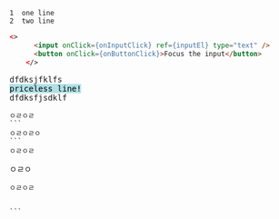 ```
1  one line
2  two line
```

```html
<>
      <input onClick={onInputClick} ref={inputEl} type="text" />
      <button onClick={onButtonClick}>Focus the input</button>
    </>
```

<pre>
dfdksjfklfs
<span 
style="background-color:powderblue;color:black"
>priceless line!</span>
dfdksfjsdklf
</pre>

````` 
ㅇㄹㅇㄹ
```
ㅇㄹㅇㄹㅇ
```
ㅇㄹㅇㄹ
````` 
ㅇㄹㅇ


```ㅏ니ㅓ아ㅣㄹ안녕하세요
ㅇㄹㅇㄹ
```

``````

```
``````